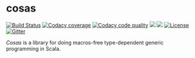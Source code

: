 # cosas

[![Build Status](https://travis-ci.org/ohnosequences/cosas.svg?branch=master)](https://travis-ci.org/ohnosequences/cosas) [![Codacy coverage](https://api.codacy.com/project/badge/coverage/0ead09f732564954b54700aa4e0feea4)](https://www.codacy.com/app/era7/cosas) [![Codacy code quality](https://api.codacy.com/project/badge/grade/0ead09f732564954b54700aa4e0feea4)](https://www.codacy.com/app/era7/cosas) [![](https://img.shields.io/github/release/ohnosequences/cosas.svg)](https://github.com/ohnosequences/cosas/releases/latest) ![](https://img.shields.io/github/commits-since/ohnosequences/cosas/v0.7.1.svg) [![License](https://img.shields.io/badge/license-AGPLv3-blue.svg)](https://tldrlegal.com/license/gnu-affero-general-public-license-v3-%28agpl-3.0%29) [![Gitter](https://img.shields.io/badge/gitter-chat-yellowgreen.svg)](https://gitter.im/ohnosequences/cosas)

*Cosas* is a library for doing macros-free type-dependent generic programming in Scala.

